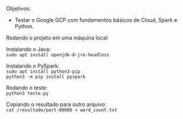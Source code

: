 
Objetivos:

* Testar o Google GCP com fundamentos básicos de Cloud, Spark e Python.

Rodando o projeto em uma máquina local:

Instalando o Java:<br>
`sudo apt install openjdk-8-jre-headless`<br>

Instalando o PySpark:<br>
`sudo apt install python3-pip`<br>
`python3 -m pip install pyspark`<br>

Rodando o teste:<br>
`python3 teste.py`<br>

Copiando o resultado para outro arquivo:<br>
`cat /resultado/part-00000 > word_count.txt`
